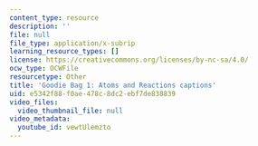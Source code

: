 ```yaml
---
content_type: resource
description: ''
file: null
file_type: application/x-subrip
learning_resource_types: []
license: https://creativecommons.org/licenses/by-nc-sa/4.0/
ocw_type: OCWFile
resourcetype: Other
title: 'Goodie Bag 1: Atoms and Reactions captions'
uid: e5342f88-f0ae-478c-8dc2-ebf7de838839
video_files:
  video_thumbnail_file: null
video_metadata:
  youtube_id: vewtUlemzto
---
```

